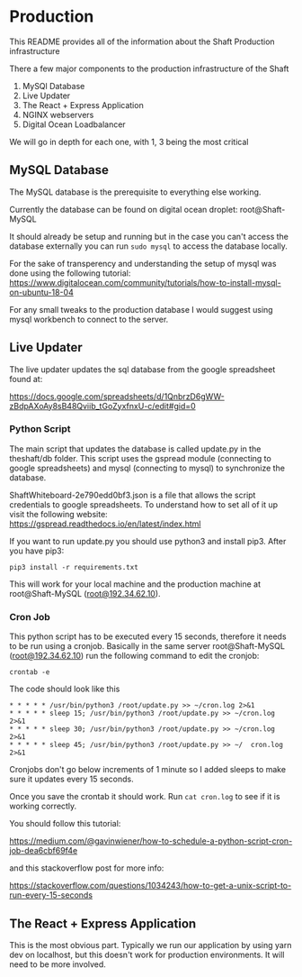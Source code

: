 # Production

This README provides all of the information about the Shaft Production infrastructure

There a few major components to the production infrastructure of the Shaft

1. MySQl Database
2. Live Updater
3. The React + Express Application
4. NGINX webservers
5. Digital Ocean Loadbalancer


We will go in depth for each one, with 1, 3 being the most critical

## MySQL Database

The MySQL database is the prerequisite to everything else working.

Currently the database can be found on  digital ocean droplet:
root@Shaft-MySQL

It should already be setup and running but in the case you can't access the database
externally you can run `sudo mysql` to access the database locally. 

For the sake of transperency and understanding the setup of mysql
was done using the following tutorial: 
https://www.digitalocean.com/community/tutorials/how-to-install-mysql-on-ubuntu-18-04 

For any small tweaks to the production database I would suggest
using mysql workbench to connect to the server.

## Live Updater

The live updater updates the sql database from the google spreadsheet found at:

https://docs.google.com/spreadsheets/d/1QnbrzD6gWW-zBdpAXoAy8sB48Qviib_tGoZyxfnxU-c/edit#gid=0

### Python Script

The main script that updates the database is called update.py in the theshaft/db folder.
This script uses the gspread module (connecting to google spreadsheets) and mysql
(connecting to mysql) to synchronize the database.

ShaftWhiteboard-2e790edd0bf3.json is a file that allows the script credentials to google spreadsheets.
To understand how to set all of it up visit the following website: https://gspread.readthedocs.io/en/latest/index.html

If you want to run update.py you should use python3 and install pip3. After you have pip3:

    pip3 install -r requirements.txt

This will work for your local machine and the production machine at root@Shaft-MySQL (root@192.34.62.10). 

### Cron Job 

This python script has to be executed every 15 seconds, therefore it needs to be run using a cronjob. Basically
in the same server root@Shaft-MySQL (root@192.34.62.10) run 
the following command to edit the cronjob:

    crontab -e

The code should look like this

    * * * * * /usr/bin/python3 /root/update.py >> ~/cron.log 2>&1
    * * * * * sleep 15; /usr/bin/python3 /root/update.py >> ~/cron.log 2>&1
    * * * * * sleep 30; /usr/bin/python3 /root/update.py >> ~/cron.log 2>&1
    * * * * * sleep 45; /usr/bin/python3 /root/update.py >> ~/  cron.log 2>&1

Cronjobs don't go below increments of 1 minute so I added sleeps to make sure it updates every 15 seconds. 

Once you save the crontab it should work. Run `cat cron.log` 
to see if it is working correctly.

You should follow this tutorial: 

https://medium.com/@gavinwiener/how-to-schedule-a-python-script-cron-job-dea6cbf69f4e

and this stackoverflow post for more info:

https://stackoverflow.com/questions/1034243/how-to-get-a-unix-script-to-run-every-15-seconds



## The React + Express Application

This is the most obvious part. Typically we run our application by using yarn dev on
localhost, but this doesn't work for production environments. It will need to be more involved.




